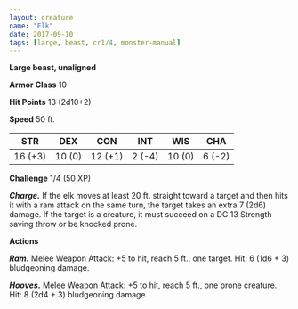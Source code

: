 ```yaml
---
layout: creature
name: "Elk"
date: 2017-09-10
tags: [large, beast, cr1/4, monster-manual]
---
```


**Large beast, unaligned**

**Armor Class** 10

**Hit Points** 13 (2d10+2)

**Speed** 50 ft.

|   STR   |   DEX   |   CON   |   INT   |   WIS   |   CHA   |
|:-----:|:-----:|:-----:|:-----:|:-----:|:-----:|
| 16 (+3) | 10 (0) | 12 (+1) | 2 (-4) | 10 (0) | 6 (-2) |

**Challenge** 1/4 (50 XP)

***Charge.*** If the elk moves at least 20 ft. straight toward a target and then hits it with a ram attack on the same turn, the target takes an extra 7 (2d6) damage. If the target is a creature, it must succeed on a DC 13 Strength saving throw or be knocked prone.

**Actions**

***Ram.*** Melee Weapon Attack: +5 to hit, reach 5 ft., one target. Hit: 6 (1d6 + 3) bludgeoning damage.

***Hooves.*** Melee Weapon Attack: +5 to hit, reach 5 ft., one prone creature. Hit: 8 (2d4 + 3) bludgeoning damage.

